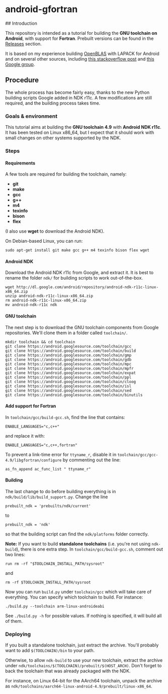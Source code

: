 # android-gfortran

## Introduction

This repository is intended as a tutorial for building the **GNU toolchain on
Android**, with support for **Fortran**. Prebuilt versions can be found
in the [Releases](https://github.com/buffer51/android-gfortran/releases) section.

It is based on my experience building
[OpenBLAS](https://github.com/xianyi/OpenBLAS) with LAPACK for Android
and on several other sources, including
[this stackoverflow post](http://stackoverflow.com/questions/13072751/compiling-android-ndk-with-objective-c-enabled-gcc-errors)
and [this Google group](https://groups.google.com/forum/#!msg/android-ndk/QR1qiN0jIpE/g0MHkhTd4YMJ).

## Procedure

The whole process has become fairly easy, thanks to the new Python building
scripts Google added in NDK r11c. A few modifications are still required,
and the building process takes time.

### Goals & environment

This tutorial aims at building the **GNU toolchain 4.9** with **Android NDK r11c**.
It has been tested on Linux x86_64, but I expect that it should work with
small changes on other systems supported by the NDK.

### Steps

#### Requirements
A few tools are required for building the toolchain, namely:
- **git**
- **make**
- **gcc**
- **g++**
- **m4**
- **texinfo**
- **bison**
- **flex**

(I also use **wget** to download the Android NDK).

On Debian-based Linux, you can run:
```
sudo apt-get install git make gcc g++ m4 texinfo bison flex wget
```

#### Android NDK

Download the Android NDK r11c from Google, and extract it.
It is best to rename the folder `ndk/` for building scripts to work
out-of-the-box.
```
wget http://dl.google.com/android/repository/android-ndk-r11c-linux-x86_64.zip
unzip android-ndk-r11c-linux-x86_64.zip
rm android-ndk-r11c-linux-x86_64.zip
mv android-ndk-r11c ndk
```

#### GNU toolchain

The next step is to download the GNU toolchain components from Google
repositories. We'll clone them in a folder called `toolchain/`.
```
mkdir toolchain && cd toolchain
git clone https://android.googlesource.com/toolchain/gcc
git clone https://android.googlesource.com/toolchain/build
git clone https://android.googlesource.com/toolchain/gmp
git clone https://android.googlesource.com/toolchain/gdb
git clone https://android.googlesource.com/toolchain/mpc
git clone https://android.googlesource.com/toolchain/mpfr
git clone https://android.googlesource.com/toolchain/expat
git clone https://android.googlesource.com/toolchain/ppl
git clone https://android.googlesource.com/toolchain/cloog
git clone https://android.googlesource.com/toolchain/isl
git clone https://android.googlesource.com/toolchain/sed
git clone https://android.googlesource.com/toolchain/binutils
```

#### Add support for Fortran

In `toolchain/gcc/build-gcc.sh`, find the line that contains:
```
ENABLE_LANGUAGES="c,c++"
```
and replace it with:
```
ENABLE_LANGUAGES="c,c++,fortran"
```

To prevent a link-time error for `ttyname_r`, disable it in
`toolchain/gcc/gcc-4.9/libgfortran/configure` by commenting out the line:
```
as_fn_append ac_func_list " ttyname_r"
```

#### Building

The last change to do before building everything is in
`ndk/build/lib/build_support.py`. Change the line
```
prebuilt_ndk = 'prebuilts/ndk/current'
```
to
```
prebuilt_ndk = 'ndk'
```
so that the building script can find the `ndk/platforms` folder correctly.

**Note:** If you want to build **standalone toolchains**
(i.e. you're not using `ndk-build`), there is one extra step.
In `toolchain/gcc/build-gcc.sh`, comment out two lines:
```
run rm -rf "$TOOLCHAIN_INSTALL_PATH/sysroot"
```
and
```
rm -rf $TOOLCHAIN_INSTALL_PATH/sysroot
```

Now you can run `build.py` under `toolchain/gcc` which will take care of everything.
You can specify which toolchain to build. For instance:
```
./build.py --toolchain arm-linux-androideabi
```
See `./build.py -h` for possible values.
If nothing is specified, it will build all of them.

### Deploying

If you built a standalone toolchain, just extract the archive. You'll probably
want to add `$(TOOLCHAIN)/bin` to your path.

Otherwise, to allow `ndk-build` to use your new toolchain, extract the archive
under `ndk/toolchains/$(TOOLCHAIN)/prebuilt/$(HOST_ARCH)`. Don't forget to back
the toolchain that was already packaged with the NDK.

For instance, on Linux 64-bit for the AArch64 toolchain, unpack the archive as
`ndk/toolchains/aarch64-linux-android-4.9/prebuilt/linux-x86_64`.
